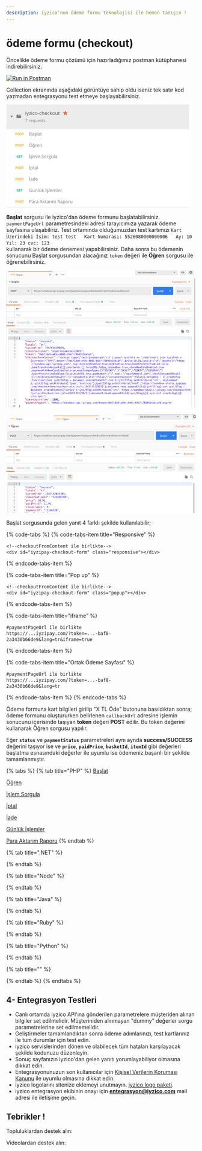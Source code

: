 ```yaml
---
description: iyzico'nun ödeme formu teknolojisi ile hemen tanışın !
---
```


# ödeme formu \(checkout\)

Öncelikle ödeme formu çözümü için hazırladığımız postman kütüphanesi indirebilirsiniz. 

[![Run in Postman](https://run.pstmn.io/button.svg)](https://app.getpostman.com/run-collection/8198585a01d98a150081)

Collection ekranında aşağıdaki görüntüye sahip oldu iseniz tek satır kod yazmadan entegrasyonu test etmeye başlayabilirsiniz. 



![iyzico-checkout postman collection g&#xF6;r&#xFC;n&#xFC;m&#xFC;](../.gitbook/assets/image%20%286%29.png)

**Başlat** sorgusu ile iyzico'dan ödeme formunu başlatabilirsiniz. `paymentPageUrl` parametresindeki adresi tarayıcımıza yazarak ödeme sayfasına ulaşabiliriz. Test ortamında olduğumuzdan test kartımızı `Kart Üzerindeki İsim: test test  
Kart Numarası: 5526080000000006  
Ay: 10 Yıl: 23 cvc: 123`   
kullanarak bir ödeme denemesi yapabilirsiniz. Daha sonra bu ödemenin sonucunu Başlat sorgusundan alacağınız `token` değeri ile **Öğren** sorgusu ile öğrenebilirsiniz. 

![iyzico-checkout postman ba&#x15F;lat g&#xF6;r&#xFC;n&#xFC;m&#xFC;](../.gitbook/assets/image%20%287%29.png)

![iyzico-checkout postman &#xF6;&#x11F;ren g&#xF6;r&#xFC;n&#xFC;m&#xFC;](../.gitbook/assets/image%20%288%29.png)

Başlat sorgusunda gelen yanıt 4 farklı şekilde kullanılabilir;

{% code-tabs %}
{% code-tabs-item title="Responsive" %}
```markup
<!--checkoutFromContent ile birlikte-->
<div id="iyzipay-checkout-form" class="responsive"></div>

```
{% endcode-tabs-item %}

{% code-tabs-item title="Pop up" %}
```markup
<!--checkoutFromContent ile birlikte-->
<div id="iyzipay-checkout-form" class="popup"></div>

```
{% endcode-tabs-item %}

{% code-tabs-item title="iframe" %}
```http
#paymentPageUrl ile birlikte
https://...iyzipay.com/?token=...-baf8-
2a3430b66de9&lang=tr&iframe=true

```
{% endcode-tabs-item %}

{% code-tabs-item title="Ortak Ödeme Sayfası" %}
```http
#paymentPageUrl ile birlikte
https://...iyzipay.com/?token=...-baf8-
2a3430b66de9&lang=tr
```
{% endcode-tabs-item %}
{% endcode-tabs %}

Ödeme formuna kart bilgileri girilip "X TL Öde" butonuna basıldıktan sonra; ödeme formunu oluştururken belirlenen `callbackUrl` adresine işlemin sonucunu içerisinde taşıyan **token** değeri **POST** edilir. Bu token değerini kullanarak Öğren sorgusu yapılır.

Eğer **`status`** ve **`paymentStatus`** parametreleri aynı aynda **success/SUCCESS** değerini taşıyor ise ve **`price`**, **`paidPrice`**, **`basketId`**, **`itemId`** gibi değerleri başlatma esnasındaki değerler ile uyumlu ise ödemeniz başarılı bir şekilde tamamlanmıştır.

{% tabs %}
{% tab title="PHP" %}
[Başlat](https://github.com/iyzico/iyzipay-php/blob/master/samples/initialize_checkout_form.php)

[Öğren](https://github.com/iyzico/iyzipay-php/blob/master/samples/retrieve_checkout_form_result.php)

[İşlem Sorgula](https://github.com/iyzico/iyzipay-php/blob/master/samples/reporting_payment_detail.php)

[İptal](https://github.com/iyzico/iyzipay-php/blob/master/samples/cancel_with_reason.php)

[İade](https://github.com/iyzico/iyzipay-php/blob/master/samples/refund_with_reason.php)

[Günlük İşlemler](https://github.com/iyzico/iyzipay-php/blob/master/samples/reporting_payment_transaction.php)

[Para Aktarım Raporu](https://github.com/iyzico/iyzipay-php/blob/master/samples/retrieve_payout_transactions.php)
{% endtab %}

{% tab title=".NET" %}

{% endtab %}

{% tab title="Node" %}

{% endtab %}

{% tab title="Java" %}

{% endtab %}

{% tab title="Ruby" %}

{% endtab %}

{% tab title="Python" %}

{% endtab %}

{% tab title="" %}

{% endtab %}
{% endtabs %}



## 4- Entegrasyon Testleri

* Canlı ortamda iyzico API'ına gönderilen parametrelere müşteriden alınan bilgiler set edilmelidir. Müşteriniden alınmayan "dummy" değerler sorgu parametrelerine set edilmemelidir.
* Geliştirmeler tamamlandıktan sonra ödeme adımlarınızı, test kartlarınız ile tüm durumlar için test edin.
* iyzico servislerinden dönen ve olabilecek tüm hataları karşılayacak şekilde kodunuzu düzenleyin.
* Sonuç sayfanızın iyzico'dan gelen yanıtı yorumlayabiliyor olmasına dikkat edin.
* Entegrasyonunuzun son kullanıcılar için [Kişisel Verilerin Koruması Kanunu](https://dev.iyzipay.com/tr/sss) ile uyumlu olmasına dikkat edin.
* iyzico logolarını sitenize eklemeyi unutmayın. [iyzico logo paketi](https://dev.iyzipay.com/tr/iyzico-logo-pack.zip).
* iyzico entegrasyon ekibinin onayı için [**entegrasyon@iyzico.com**](mailto:entegrasyon@iyzico.com) mail adresi ile iletişime geçin.

## Tebrikler !

Topluluklardan destek alın:

Videolardan destek alın:

### 

